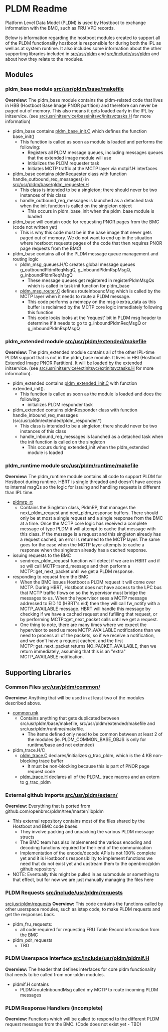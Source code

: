 # PLDM Readme

Platform Level Data Model (PLDM) is used by Hostboot to exchange information
with the BMC, such as FRU VPD records.

Below is information regarding the hostboot modules created to support all
of the PLDM functionality hostboot is responsible for during both the IPL
as well as at system runtime. It also includes some information  about the
other supporting libraries included in [src/usr/pldm](./)  and
[src/include/usr/pldm](../../include/usr/pldm) and about how they relate to
the modules.

## Modules

### pldm_base module [src/usr/pldm/base/makefile](base/makefile)
**Overview:** The pldm_base module contains the pldm-related code that lives
in HBB (Hostboot Base Image PNOR partition) and therefore can never be paged
out of memory. This also means it gets loaded early in the IPL by initservice.
(see [src/usr/initservice/baseinitsvc/initsvctasks.H](../initservice/baseinitsvc/initsvctasks.H)
for more information)
- pldm_base contains [pldm_base_init.C](base/pldm_base_init.C) which defines the
  function base_init()
  - This function is called as soon as module is loaded and performs the following:
    - Registers all PLDM message queues, including messages queues that the
      extended image module will use
    - Initializes the PLDM requester task
    - Initiates MCTP traffic at the MCTP layer via mctpif.H interfaces
- pldm_base contains pldmRequester class with function
  handle_outbound_req_messages() in [src/usr/pldm/base/pldm_requester.H](base/pldm_requester.H)
  - This class is intended to be a singleton; there should never be two
    instances of this class
  - handle_outbound_req_messages is launched as a detached task when the
    init function is called on the singleton object
      - This occurs in pldm_base_init when the pldm_base module is loaded
- pldm_base will contain code for requesting PNOR pages from the BMC
  (code not written yet)
    - This is why this code must be in the base image that never gets paged out
      of memory. We do not want to end up in the situation where hostboot
      requests pages of the code that then requires PNOR page requests from
      the BMC!
- pldm_base contains all of the PLDM message queue management and routing logic
  - pldm_msg_queues.H/C creates global message queues g_outboundPldmReqMsgQ,
    g_inboundPldmRspMsgQ, g_inboundPldmReqMsgQ
    - These message queues get registered in registerPldmMsgQs which is called in
      task init function for pldm_base
  - [pldm_msg_router.C](base/pldm_msg_router.C) defines routeInboundMsg which is called by the MCTP layer
    when it needs to route a PLDM message.
    - This code performs a memcpy on the msg->extra_data as this buffer is
      reclaimed by the MCTP core logic immediately following this function
    - This code looks looks at the 'request' bit in PLDM msg header to determine
      if it needs to go to g_inboundPldmReqMsgQ or g_inboundPldmRspMsgQ

### pldm_extended module [src/usr/pldm/extended/makefile](extended/makefile)
**Overview:** The pldm_extended module contains all of the other IPL-time PLDM
support that is not in the pldm_base module.  It lives in HBI (Hostboot Extended
Image PNOR Partition). It will be loaded by the extended initservice.
(see [src/usr/initservice/extinitsvc/extinitsvctasks.H](../initservice/extinitsvc/extinitsvctasks.H)
for more information).
- pldm_extended contains [pldm_extended_init.C](extended/pldm_extended_init.C)
  with function extended_init().
  - This function is called as soon as the module is loaded and does the following:
    - initializes PLDM responder task
- pldm_extended contains pldmResponder class with function
  handle_inbound_req_messages (src/usr/pldm/extended/pldm_responder.*)
  - This class is intended to be a singleton; there should never be two
    instances of this class
  - handle_inbound_req_messages is launched as a detached task when the
    init function is called on the singleton
    - This occurs during extended_init when the pldm_extended module is loaded

### pldm_runtime module [src/usr/pldm/runtime/makefile](runtime/makefile)
**Overview:** The pldm_runtime module contains all code to support PLDM for
Hostboot during runtime. HBRT is single threaded and doesn't have access to
internal msgQs so the logic for issuing and handling requests is different
than IPL time.
- [pldmrp_rt](runtime/pldmrp_rt.H)
  - Contains the Singleton class, PldmRP, that manages the next_pldm_request
    and next_pldm_response buffers. There should only be at most a single
    request and a single response from the BMC at a time. Once the MCTP core
    logic has received a complete message of type PLDM it will attempt to cache
    that message with this class. If the message is a request and this
    singleton already has a request cached, an error is returned to the MCTP
    layer. The same goes for the case when the MCTP layer attempts to cache a
    response when the singleton already has a cached response.
- issuing requests to the BMC
  - sendrecv_pldm_request function will detect if we are in HBRT and if so
    will call MCTP::send_message and then perform a MCTP::get_next_packet until
    we get a PLDM response.
- responding to request from the BMC
  - When the BMC issues Hostboot a PLDM request it will come over MCTP. During
    HBRT, Hostboot does not have access to the LPC bus that MCTP traffic flows
    on so the hypervisor must bridge the messages to us. When the hypervisor
    sees a MCTP message addressed to EID 10 (HBRT's eid) then they will call
    fw_notify with a MCTP_AVAILABLE message. HBRT will handle this message by
    checking if we have a cached request and fufilling that request, or by
    performing MCTP::get_next_packet calls until we get a request.
  - One thing to note, there are many times where we expect the hypervisor to
    send us more MCTP_AVAILABLE notifications than we need to process all of
    the packets, so if we receive a notification, and we don't have a request
    cached, and the first MCTP::get_next_packet returns NO_PACKET_AVAILABLE,
    then we return immediately, assuming that this is an "extra" MCTP_AVAILABLE
    notification.

## Supporting Libraries

### Common Files  [src/usr/pldm/common/](common)
**Overview:** Anything that will be used in at least two of the modules
described above.
- [common.mk](common/common.mk)
  - Contains anything that gets duplicated between src/usr/pldm/base/makefile,
    src/usr/pldm/extended/makefile and src/usr/pldm/runtime/makefile.
    - The items defined only need to be common between at least 2 of the modules
      (ie. PLDM_COMMON_BASE_OBJS is only for runtime/base and not extended)
- pldm_trace.H/C
  - [pldm_trace.C](common/pldm_trace.C) declares/initializes g_trac_pldm,
    which is the 4 KB non-blocking trace buffer
    - It must be non-blocking because this is part of PNOR page request code
  - [pldm_trace.H](src/include/usr/pldm/pldm_trace.H) declares all of the PLDM_ trace macros
    and an extern to g_trac_pldm

### External github imports [src/usr/pldm/extern/](extern/)
**Overview:** Everything that is ported from github.com/openbmc/pldm/tree/master/libpldm
- This external repository contains most of the files shared by the Hostboot
  and BMC code bases.
  - They involve packing and unpacking the various PLDM message structs
  - The BMC team has also implemented the various encoding and decoding functions
    required for their end of the communication
  - Implementation of the encode/decode APIs is not 100% complete yet and it is Hostboot's
    responsibility to implement functions we need that do not exist yet and upstream them
    to the openbmc/pldm github repository.
- NOTE: Eventually this might be pulled in as submodule or something to that effect,
  but for now we are just manually managing the files here

### PLDM Requests [src/include/usr/pldm/requests](../../include/usr/pldm/requests)
[src/usr/pldm/requests](pldm/requests)
**Overview:** This code contains the functions called by other userspace modules,
such as istep code, to make PLDM requests and get the responses back.
- pldm_fru_requests:
  - all code required for requesting FRU Table Record information from the BMC
- pldm_pdr_requests
  - TBD

### PLDM Userspace Interface [src/include/usr/pldm/pldmif.H](../../include/usr/pldm/pldmif.H)
**Overview:** The header that defines interfaces for core pldm functionality that
needs to be called from non-pldm modules.
- pldmif.H contains
  - PLDM::routeInboundMsg called my MCTP to route incoming PLDM messages

### PLDM Response Handlers (incomplete)
**Overview:** Functions which will be called to respond to the different PLDM
request messages from the BMC.
(Code does not exist yet - TBD)
